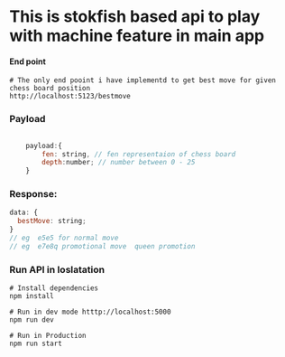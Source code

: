 # This is stokfish based api to play with machine feature in main app



#### End point

```shell
# The only end pooint i have implementd to get best move for given chess board position 
http://localhost:5123/bestmove

```

### Payload

```js

    payload:{
        fen: string, // fen representaion of chess board
        depth:number; // number between 0 - 25
    }

```

### Response:

```js
data: {
  bestMove: string;
}
// eg  e5e5 for normal move
// eg  e7e8q promotional move  queen promotion
```

### Run API in Ioslatation 

``` 
# Install dependencies
npm install

# Run in dev mode htttp://localhost:5000
npm run dev 

# Run in Production 
npm run start



```
